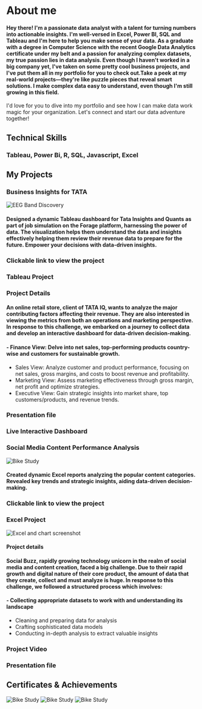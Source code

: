 # About me
#### Hey there! I'm a passionate data analyst with a talent for turning numbers into actionable insights. I'm well-versed in Excel, Power BI, SQL and Tableau and I'm here to help you make sense of your data. As a graduate with a degree in Computer Science with the recent Google Data Analytics certificate under my belt and a passion for analyzing complex datasets, my true passion lies in data analysis. Even though I haven't worked in a big company yet, I've taken on some pretty cool business projects, and I've put them all in my portfolio for you to check out.Take a peek at my real-world projects—they're like puzzle pieces that reveal smart solutions. I make complex data easy to understand, even though I'm still growing in this field.
I'd love for you to dive into my portfolio and see how I can make data work magic for your organization. Let's connect and start our data adventure together!



## Technical Skills
### Tableau, Power Bi, R, SQL, Javascript, Excel
								

## My Projects
### Business Insights for TATA

![EEG Band Discovery](/assets/img/eeg_band_discovery.jpeg)

#### Designed a dynamic Tableau dashboard for Tata Insights and Quants as part of job simulation on the Forage platform, harnessing the power of data. The visualization helps them  understand the data and insights effectively helping them review their revenue data to prepare for the future. Empower your decisions with data-driven insights.
### Clickable link to view the project
### Tableau Project
### Project Details
#### An online retail store, client of TATA IQ, wants to analyze the major contributing factors affecting their revenue. They are also interested in viewing the metrics from both an operations and marketing perspective. In response to this challenge, we embarked on a journey to collect data and develop an interactive dashboard for data-driven decision-making.
#### - Finance View: Delve into net sales, top-performing products country-wise and customers for sustainable growth.
- Sales View: Analyze customer and product performance, focusing on net sales, gross margins, and costs to boost revenue and profitability.
- Marketing View: Assess marketing effectiveness through gross margin, net profit and optimize strategies.
-  Executive View: Gain strategic insights into market share, top customers/products, and revenue trends.
### Presentation file
### Live Interactive Dashboard

### Social Media Content Performance Analysis

![Bike Study](/assets/img/bike_study.jpeg)

#### Created dynamic Excel reports analyzing the popular content categories. Revealed key trends and strategic insights, aiding data-driven decision-making.
### Clickable link to view the project
### Excel Project
![Excel and chart screenshot](/assets/img/bike_study.jpeg)
#### Project details
#### Social Buzz, rapidly growing technology unicorn in the realm of social media and content creation, faced a big challenge. Due to their rapid growth and digital nature of their core product, the amount of data that they create, collect and must analyze is huge. In response to this challenge, we followed a structured process which involves:
#### - Collecting appropriate datasets to work with and understanding its landscape
- Cleaning and preparing data for analysis
- Crafting sophisticated data models
- Conducting in-depth analysis to extract valuable insights
### Project Video
### Presentation file

## Certificates & Achievements
![Bike Study](/assets/img/bike_study.jpeg)
![Bike Study](/assets/img/bike_study.jpeg)
![Bike Study](/assets/img/bike_study.jpeg)

